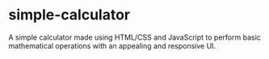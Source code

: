 # simple-calculator
A simple calculator made using HTML/CSS and JavaScript to perform basic mathematical operations with an appealing and responsive UI.
